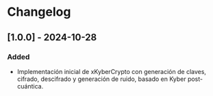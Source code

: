 # Changelog

## [1.0.0] - 2024-10-28
### Added
- Implementación inicial de xKyberCrypto con generación de claves, cifrado, descifrado y generación de ruido, basado en Kyber post-cuántica.

